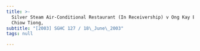 ```yaml
---
title: >-
  Silver Steam Air-Conditional Restaurant (In Receivership) v Ong Kay Eng (Ng
  Chiow Tiong,
subtitle: "[2003] SGHC 127 / 18\_June\_2003"
tags: null

---
```


